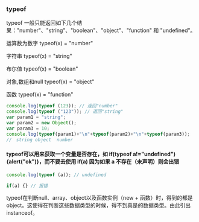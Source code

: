 ### typeof

typeof 一般只能返回如下几个结果："number"、"string"、"boolean"、"object"、"function" 和 "undefined"。

运算数为数字 typeof(x) = "number" 

字符串 typeof(x) = "string" 

布尔值 typeof(x) = "boolean" 

对象,数组和null typeof(x) = "object" 

函数 typeof(x) = "function" 


```javascript
console.log(typeof (123)); // 返回"number" 
console.log(typeof ("123")); // 返回"string"
var param1 = "string";
var param2 = new Object();
var param3 = 10;
console.log(typeof(param1)+"\n"+typeof(param2)+"\n"+typeof(param3)); 　　　　　
//　string object  number
```

#### typeof可以用来获取一个变量是否存在，如 if(typeof a!="undefined"){alert("ok")}，而不要去使用 if(a) 因为如果 a 不存在（未声明）则会出错

```javascript
console.log(typeof (a)); // undefined

if(a) {} // 报错
```

typeof在判断null、array、object以及函数实例（new + 函数）时，得到的都是object。这使得在判断这些数据类型的时候，得不到真是的数据类型。由此引出instanceof。

